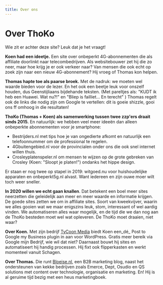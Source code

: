 ```yaml
---
title: Over ons
---
```

# Over ThoKo

Wie zit er achter deze site? Leuk dat je het vraagt!

**Koen had een ideetje.** Een site over onbeperkt 4G-abonnementen die als affiliate doorlinkt naar telecombedrijven. Als websitebouwer zet hij die zo neer, maar hoe krijg je er ook verkeer naar? Van mensen die ook echt op zoek zijn naar een nieuw 4G-abonnement? Hij vroeg of Thomas kon helpen.

**Thomas hapte toe als paarse broek.** Met de nadruk: we moeten wel waarde bieden voor de lezer. En het ook een beetje leuk voor onszelf houden, dus Geenstijliaans bijdehande teksten. (Met pareltjes als: &quot;KUDT ik heb een Huawei. Wat nu?!&quot; en &quot;Bliep is failliet… En terecht&quot; ) Thomas regelt ook de links die nodig zijn om Google te vertellen: dit is goeie shizzle, gooi ons ff omhoog in die resultaten!

**ThoKo (Thomas + Koen) als samenwerking tussen twee zzp&#39;ers draait sinds 2015.** En natuurlijk: we hebben veel meer ideeën dan alleen onbeperkte abonnementen voor je smartphone:

- Bestrijders.nl met tips hoe je van ongedierte afkomt en natuurlijk een telefoonnummer om de professional te regelen.
- 4Gbuitengebied.nl voor de provincialen onder ons die ook snel internet willen thuis.
- Crosleyplatenspeler.nl om mensen te wijzen op de grote gebreken van Crosley (Koen: &quot;Sloopt je platen!&quot;) ondanks het hippe design.

Er staan er nog twee op stapel in 2019: witgoed.nu voor huishoudelijke apparaten en onbeperkt5g.nl alvast. Want iedereen en zijn ouwe moer wilt toch weer sneller.

**In 2020 willen we echt gaan knallen**. Dat betekent een boel meer sites neerzetten die geleidelijk aan meer en meer waarde en informatie krijgen. De goede sites zetten we om in affiliate sites. Soort van kweekvijver, waarin we alles gooien wat we maar enigszins leuk, stom, interessant of wel aardig vinden. We automatiseren alles waar mogelijk, en de tijd die we dan nog aan de ThoKo besteden moet wel wat opleveren. De ThoKo moet draaien, niet waar?

**Over Koen.** Met zijn bedrijf [TyCoon Media](https://tycoonmedia.net/) biedt Koen een_dé_ Post to Google my Business plugin in aan voor WordPress. Gratis meer bereik via Google mijn Bedrijf, wie wil dat niet? Daarnaast bouwt hij sites en automatiseert hij handig processen. Hij fixt ook flipperkasten en werkt momenteel vanuit Schagen.

**Over Thomas.** Die runt [Bloeise.nl](https://bloeise.nl/), een B2B marketing blog, naast het ondersteunen van kekke bedrijven zoals Emerce, Dept, Osudio en QS solutions met content over technologie, organisatie en marketing. En! Hij is al geruime tijd bezig met een heus marketingboek.

